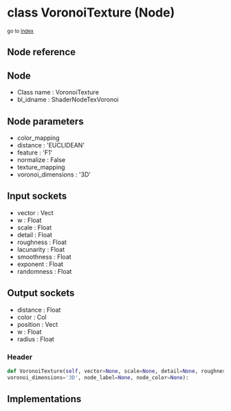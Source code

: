 # class VoronoiTexture (Node)

<sub>go to [index](/docs/index.md)</sub>

## Node reference

Node
----
 - Class name : VoronoiTexture
 - bl_idname : ShaderNodeTexVoronoi

Node parameters
---------------
 - color_mapping
 - distance : 'EUCLIDEAN'
 - feature : 'F1'
 - normalize : False
 - texture_mapping
 - voronoi_dimensions : '3D'

Input sockets
-------------
 - vector : Vect
 - w : Float
 - scale : Float
 - detail : Float
 - roughness : Float
 - lacunarity : Float
 - smoothness : Float
 - exponent : Float
 - randomness : Float

Output sockets
--------------
 - distance : Float
 - color : Col
 - position : Vect
 - w : Float
 - radius : Float

### Header

``` python
def VoronoiTexture(self, vector=None, scale=None, detail=None, roughness=None, lacunarity=None, randomness=None, exponent=None, smoothness=None, w=None, color_mapping=None, distance='EUCLIDEAN', feature='F1', normalize=False, texture_mapping=None,
voronoi_dimensions='3D', node_label=None, node_color=None):
```

## Implementations



